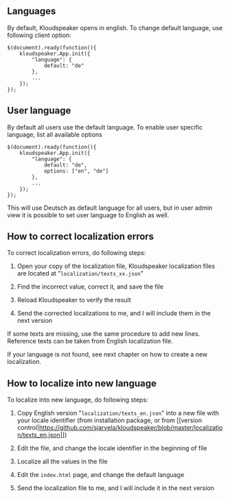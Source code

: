 ## Languages

By default, Kloudspeaker opens in english. To change default language, use following client option:

	$(document).ready(function(){	
		kloudspeaker.App.init({
			"language": {
				default: "de"
			},
			...
		});
	});


## User language

By default all users use the default language. To enable user specific language, list all available options 

	$(document).ready(function(){	
		kloudspeaker.App.init({
			"language": {
				default: "de",
				options: ["en", "de"]
			},
			...
		});
	});


This will use Deutsch as default language for all users, but in user admin view it is possible to set user language to English as well.

## How to correct localization errors

To correct localization errors, do following steps:

1. Open your copy of the localization file, Kloudspeaker localization files are located at "`localization/texts_xx.json`"

2. Find the incorrect value, correct it, and save the file

3. Reload Kloudspeaker to verify the result

4. Send the corrected localizations to me, and I will include them in the next version

If some texts are missing, use the same procedure to add new lines. Reference texts can be taken from English localization file.

If your language is not found, see next chapter on how to create a new localization.


## How to localize into new language

To localize into new language, do following steps:

1. Copy English version "`localization/texts_en.json`" into a new file with your locale identifier (from installation package, or from [[version control|https://github.com/sjarvela/kloudspeaker/blob/master/localization/texts_en.json]])

2. Edit the file, and change the locale identifier in the beginning of file

3. Localize all the values in the file

4. Edit the `index.html` page, and change the default language

5. Send the localization file to me, and I will include it in the next version